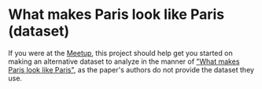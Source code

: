 # What makes Paris look like Paris (dataset)

If you were at the [Meetup](https://www.meetup.com/Papers-We-Love-in-saint-louis/events/228275379/), this project should help get you started on making an alternative dataset to analyze in the manner of ["What makes Paris look like Paris"](http://graphics.cs.cmu.edu/projects/whatMakesParis/), as the paper's authors do not provide the dataset they use.
